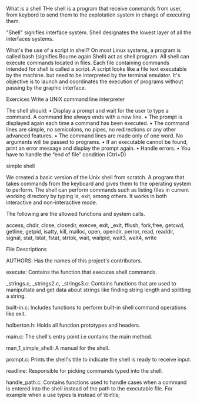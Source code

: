 What is a shell
THe shell is a program that receive commands from user, from keybord to send them to the explotation system in charge of executing them.

"Shell" signifies interface system. Shell designates the lowest layer of all the interfaces systems.

What's the use of a script in shell?
On most Linux systems, a program is called bash (signifies Bourne again Shell) act as shell program. All shell can execute commands located in files. Each file containing commands intended for shell is called a script. A script looks like a file text executable by the machine. but need to be interpreted by the terminal emulator. It's objective is to launch and coordinates the execution of programs without passing by the graphic interface.

Exercices
Write a UNIX command line interpreter

The shell should: • Display a prompt and wait for the user to type a command. A command line always ends with a new line. • The prompt is displayed again each time a command has been executed. • The command lines are simple, no semicolons, no pipes, no redirections or any other advanced features. • The command lines are made only of one word. No arguments will be passed to programs. • If an executable cannot be found, print an error message and display the prompt again. • Handle errors. • You have to handle the “end of file” condition (Ctrl+D)

simple shell

We created a basic version of the Unix shell from scratch. A program that takes commands from the keyboard and gives them to the operating system to perform. The shell can perform commands such as listing files in current working directory by typing ls, exit, among others. It works in both interactive and non-interactive mode.

The following are the allowed functions and system calls.

access, chdir, close, closedir, execve, exit, _exit, fflush, fork,free, getcwd, getline, getpid, isatty, kill, malloc, open, opendir, perror, read, readdir, signal, stat, lstat, fstat, strtok, wait, waitpid, wait3, wait4, write

File Descriptions

AUTHORS: Has the names of this project's contributors.

execute: Contains the function that executes shell commands.

_strings.c, _strings2.c, _strings3.c: Contains functions that are used to manipultate and get data about strings like finding string length and splitting a string.

built-in.c: Includes functions to perform built-in shell command operations like exit.

holberton.h: Holds all function prototypes and headers.

main.c: The shell's entry point i.e contains the main method.

man_1_simple_shell: A manual for the shell.

prompt.c: Prints the shell's title to indicate the shell is ready to receive input.

readline: Responsible for picking commands typed into the shell.

handle_path.c: Contains functions used to handle cases when a command is entered into the shell instead of the path to the executable file. For example when a use types ls instead of \bin\ls;
